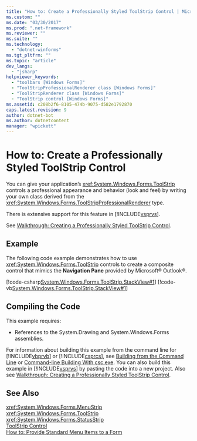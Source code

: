 ```yaml
---
title: "How to: Create a Professionally Styled ToolStrip Control | Microsoft Docs"
ms.custom: ""
ms.date: "03/30/2017"
ms.prod: ".net-framework"
ms.reviewer: ""
ms.suite: ""
ms.technology: 
  - "dotnet-winforms"
ms.tgt_pltfrm: ""
ms.topic: "article"
dev_langs: 
  - "jsharp"
helpviewer_keywords: 
  - "toolbars [Windows Forms]"
  - "ToolStripProfessionalRenderer class [Windows Forms]"
  - "ToolStripRenderer class [Windows Forms]"
  - "ToolStrip control [Windows Forms]"
ms.assetid: c208b2f6-8105-474b-9075-d582e1792870
caps.latest.revision: 9
author: dotnet-bot
ms.author: dotnetcontent
manager: "wpickett"
---
```

# How to: Create a Professionally Styled ToolStrip Control
You can give your application’s <xref:System.Windows.Forms.ToolStrip> controls a professional appearance and behavior (look and feel) by writing your own class derived from the <xref:System.Windows.Forms.ToolStripProfessionalRenderer> type.  
  
 There is extensive support for this feature in [!INCLUDE[vsprvs](../../../../includes/vsprvs-md.md)].  
  
 See [Walkthrough: Creating a Professionally Styled ToolStrip Control](../../../../docs/framework/winforms/controls/walkthrough-creating-a-professionally-styled-toolstrip-control.md).  
  
## Example  
 The following code example demonstrates how to use <xref:System.Windows.Forms.ToolStrip> controls to create a composite control that mimics the **Navigation Pane** provided by Microsoft® Outlook®.  
  
 [!code-csharp[System.Windows.Forms.ToolStrip.StackView#1](../../../../samples/snippets/csharp/VS_Snippets_Winforms/System.Windows.Forms.ToolStrip.StackView/CS/StackView.cs#1)]
 [!code-vb[System.Windows.Forms.ToolStrip.StackView#1](../../../../samples/snippets/visualbasic/VS_Snippets_Winforms/System.Windows.Forms.ToolStrip.StackView/VB/StackView.vb#1)]  
  
## Compiling the Code  
 This example requires:  
  
-   References to the System.Drawing and System.Windows.Forms assemblies.  
  
 For information about building this example from the command line for [!INCLUDE[vbprvb](../../../../includes/vbprvb-md.md)] or [!INCLUDE[csprcs](../../../../includes/csprcs-md.md)], see [Building from the Command Line](~/docs/visual-basic/reference/command-line-compiler/building-from-the-command-line.md) or [Command-line Building With csc.exe](~/docs/csharp/language-reference/compiler-options/command-line-building-with-csc-exe.md). You can also build this example in [!INCLUDE[vsprvs](../../../../includes/vsprvs-md.md)] by pasting the code into a new project.  Also see [Walkthrough: Creating a Professionally Styled ToolStrip Control](http://msdn.microsoft.com/library/ms233664\(v=vs.110\)).  
  
## See Also  
 <xref:System.Windows.Forms.MenuStrip>   
 <xref:System.Windows.Forms.ToolStrip>   
 <xref:System.Windows.Forms.StatusStrip>   
 [ToolStrip Control](../../../../docs/framework/winforms/controls/toolstrip-control-windows-forms.md)   
 [How to: Provide Standard Menu Items to a Form](../../../../docs/framework/winforms/controls/how-to-provide-standard-menu-items-to-a-form.md)